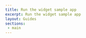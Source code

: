 ```yaml
---
title: Run the widget sample app
excerpt: Run the widget sample app
layout: Guides
sections:
 - main
---
```


